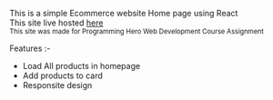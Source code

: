 This is a simple Ecommerce website Home page using React</br>
This site live hosted <a href='https://shopping-app-suny.netlify.app/'>here</a></br>
<small>This site was made for Programming Hero Web Development Course Assignment</small><br>

Features :-
<ul>
  <li>Load All products in homepage</li>
  <li>Add products to card</li>
  <li>Responsite design</li>
</ul>
